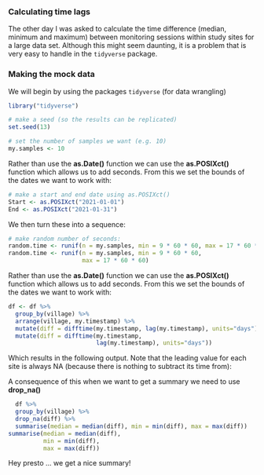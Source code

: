 ### Calculating time lags
The other day I was asked to calculate the time difference (median, minimum and maximum) between monitoring sessions within study sites for a large data set. 
Although this might seem daunting, it is a problem that is very easy to handle in the `tidyverse` package.

### Making the mock data
We will begin by using the packages `tidyverse` (for data wrangling)

```r
library("tidyverse")

# make a seed (so the results can be replicated)
set.seed(13)

# set the number of samples we want (e.g. 10)
my.samples <- 10
```
Rather than use the **as.Date()** function we can use the **as.POSIXct()** function which allows us to add seconds. From this we set the bounds of the dates we want to work with:

```r
# make a start and end date using as.POSIXct()
Start <- as.POSIXct("2021-01-01")
End <- as.POSIXct("2021-01-31")
```

We then turn these into a sequence:

```r
# make random number of seconds:
random.time <- runif(n = my.samples, min = 9 * 60 * 60, max = 17 * 60 * 60)
random.time <- runif(n = my.samples, min = 9 * 60 * 60, 
                     max = 17 * 60 * 60)
```   

Rather than use the **as.Date()** function we can use the **as.POSIXct()** function which allows us to add seconds. From this we set the bounds of the dates we want to work with:

```r
df <- df %>%
  group_by(village) %>%
  arrange(village, my.timestamp) %>%
  mutate(diff = difftime(my.timestamp, lag(my.timestamp), units="days"))
  mutate(diff = difftime(my.timestamp, 
                         lag(my.timestamp), units="days"))
```      
Which results in the following output. Note that the leading value for each site is always NA (because there is nothing to subtract its time from):
  
 A consequence of this when we want to get a summary we need to use **drop_na()**
  
```r
  df %>%
  group_by(village) %>%
  drop_na(diff) %>%
  summarise(median = median(diff), min = min(diff), max = max(diff))
summarise(median = median(diff), 
          min = min(diff), 
          max = max(diff))
```

Hey presto ... we get a nice summary!
